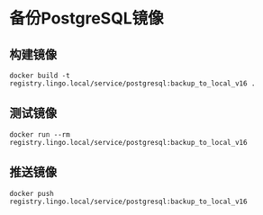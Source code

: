 # 备份PostgreSQL镜像

## 构建镜像

```shell
docker build -t registry.lingo.local/service/postgresql:backup_to_local_v16 .
```

## 测试镜像

```
docker run --rm registry.lingo.local/service/postgresql:backup_to_local_v16
```

## 推送镜像

```shell
docker push registry.lingo.local/service/postgresql:backup_to_local_v16
```

